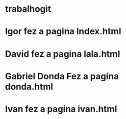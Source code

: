 # trabalhogit
# Igor fez a pagina Index.html
# David fez a pagina lala.html
# Gabriel Donda Fez a pagina donda.html
# Ivan fez a pagina ivan.html